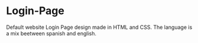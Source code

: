 # Login-Page
Default website Login Page design made in HTML and CSS. The language is a mix beetween spanish and english.
